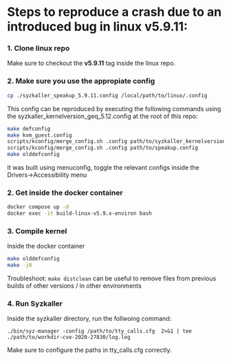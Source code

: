 # Steps to reproduce a crash due to an introduced bug in linux v5.9.11:

### 1. Clone linux repo
Make sure to checkout the **v5.9.11** tag inside the linux repo.

### 2. Make sure you use the appropiate config
```bash
cp ./syzkaller_speakup_5.9.11.config /local/path/to/linux/.config
```
This config can be reproduced by executing the following commands using the syzkaller_kernelversion_geq_5.12.config at the root of this repo:
```bash
make defconfig
make kvm_guest.config
scripts/kconfig/merge_config.sh .config path/to/syzkaller_kernelversion_geq_5.12.config
scripts/kconfig/merge_config.sh .config path/to/speakup.config
make olddefconfig
```
It was built using menuconfig, toggle the relevant configs inside the Drivers->Accessibility menu 

### 2. Get inside the docker container
```bash
docker compose up -d
docker exec -it build-linux-v5.9.x-environ bash
```

### 3. Compile kernel
Inside the docker container
```bash
make olddefconfig
make -j8
```

Troubleshoot: 
`make distclean` can be useful to remove files from previous builds of other versions / in other environments

### 4. Run Syzkaller
Inside the syzkaller directory, run the follwoing command:
```
./bin/syz-manager -config /path/to/tty_calls.cfg  2>&1 | tee ./path/to/workdir-cve-2020-27830/log.log

```

Make sure to configure the paths in tty_calls.cfg correctly.
